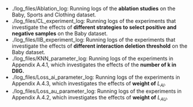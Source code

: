 - ./log_files/Ablation_log: Running logs of the **ablation studies** on the Baby, Sports and Clothing dataset. 
- ./log_files/CL_experiment_log:  Running logs of the experiments that investigate the effects of **different strategies to select positive and negative samples** on the Baby dataset. 
- ./log_files/IIB_experiment_log: Running logs of the experiments that investigate the effects of **different interaction deletion threshold** on the Baby dataset. 
- ./log_files/KNN_parameter_log: Running logs of the experiments in Appendix A.4.1, which investigates the effects of the **number of k in DIIG.** 
- ./log_files/Loss_ai_parameter_log: Running logs of the experiments in Appendix A.4.3, which investigates the effects of **weight of** $L_{AI}$. 
- ./log_files/Loss_au_parameter_log: Running logs of the experiments in Appendix A.4.2, which investigates the effects of **weight of** $L_{AU}$. 